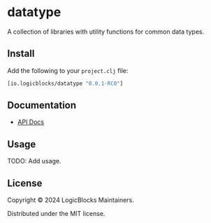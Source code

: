 # datatype

A collection of libraries with utility functions for common data types.

## Install

Add the following to your `project.clj` file:

```clj
[io.logicblocks/datatype "0.0.1-RC0"]
```

## Documentation

* [API Docs](http://logicblocks.github.io/datatype)

## Usage

TODO: Add usage.

## License

Copyright © 2024 LogicBlocks Maintainers.

Distributed under the MIT license.
